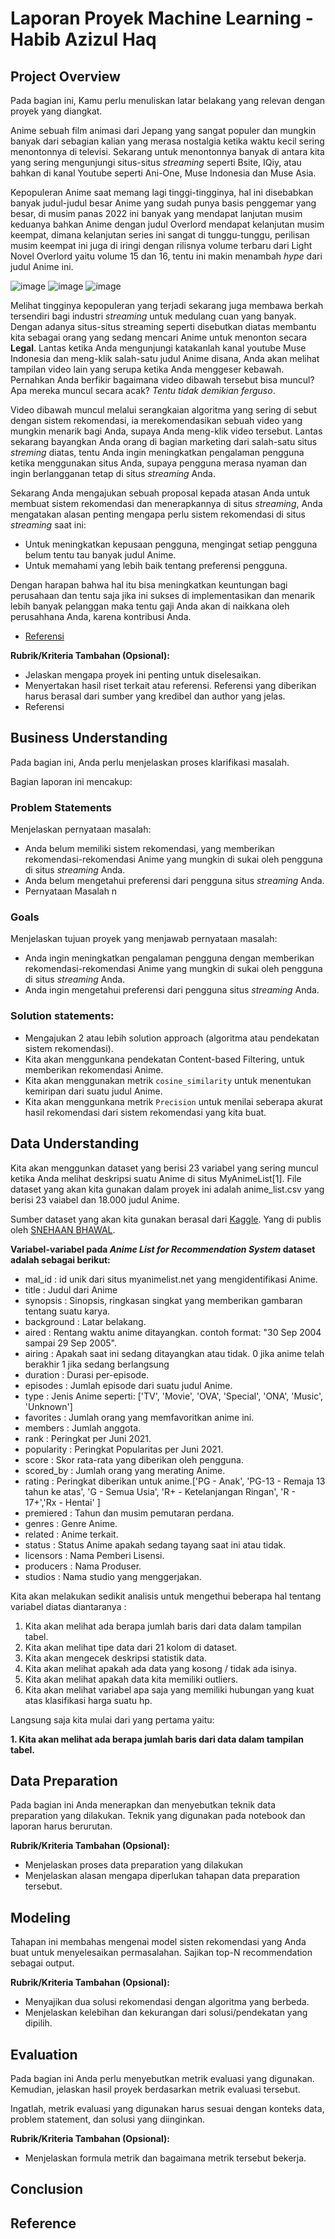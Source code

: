 # Laporan Proyek Machine Learning - Habib Azizul Haq

## Project Overview

Pada bagian ini, Kamu perlu menuliskan latar belakang yang relevan dengan proyek yang diangkat.

Anime sebuah film animasi dari Jepang yang sangat populer dan mungkin banyak dari sebagian kalian yang merasa nostalgia ketika waktu kecil sering menontonnya di televisi. Sekarang untuk menontonnya banyak di antara kita yang sering mengunjungi situs-situs *streaming* seperti Bsite, IQiy, atau bahkan di kanal Youtube seperti Ani-One, Muse Indonesia dan Muse Asia.

Kepopuleran Anime saat memang lagi tinggi-tingginya, hal ini disebabkan banyak judul-judul besar Anime yang sudah punya basis penggemar yang besar, di musim panas 2022 ini banyak yang mendapat lanjutan musim keduanya bahkan Anime dengan judul Overlord mendapat kelanjutan musim keempat, dimana kelanjutan series ini sangat di tunggu-tunggu, perilisan musim keempat ini juga di iringi dengan rilisnya volume terbaru dari Light Novel Overlord yaitu volume 15 dan 16, tentu ini makin menambah *hype* dari judul Anime ini.

![image](https://user-images.githubusercontent.com/43197282/182755994-e4e082a1-d997-4b59-bffd-f675c4973c1b.png)
![image](https://user-images.githubusercontent.com/43197282/182756138-d9a75610-75c8-4c5a-a645-f3c4694ab197.png)
![image](https://user-images.githubusercontent.com/43197282/182756296-1afc570b-09c7-456c-a2ce-12fa73adf741.png)

Melihat tingginya kepopuleran yang terjadi sekarang juga membawa berkah tersendiri bagi industri *streaming* untuk medulang cuan yang banyak. Dengan adanya situs-situs streaming seperti disebutkan diatas membantu kita sebagai orang yang sedang mencari Anime untuk menonton secara **Legal**. Lantas ketika Anda mengunjungi katakanlah kanal youtube Muse Indonesia dan meng-klik salah-satu judul Anime disana, Anda akan melihat tampilan video lain yang serupa ketika Anda menggeser kebawah. Pernahkan Anda berfikir bagaimana video dibawah tersebut bisa muncul? Apa mereka muncul secara acak? *Tentu tidak demikian ferguso*.

Video dibawah muncul melalui serangkaian algoritma yang sering di sebut dengan sistem rekomendasi, ia merekomendasikan sebuah video yang mungkin menarik bagi Anda, supaya Anda meng-klik video tersebut. Lantas sekarang bayangkan Anda orang di bagian marketing dari salah-satu situs *streming* diatas, tentu Anda ingin meningkatkan pengalaman pengguna ketika menggunakan situs Anda, supaya pengguna merasa nyaman dan ingin berlangganan tetap di situs *streaming* Anda.

Sekarang Anda mengajukan sebuah proposal kepada atasan Anda untuk membuat sistem rekomendasi dan menerapkannya di situs *streaming*, Anda mengatakan alasan penting mengapa perlu sistem rekomendasi di situs *streaming* saat ini:

- Untuk meningkatkan kepusaan pengguna, mengingat setiap pengguna belum tentu tau banyak judul Anime.
- Untuk memahami yang lebih baik tentang preferensi pengguna.

Dengan harapan bahwa hal itu bisa meningkatkan keuntungan bagi perusahaan dan tentu saja jika ini sukses di implementasikan dan menarik lebih banyak pelanggan maka tentu gaji Anda akan di naikkana oleh perusahhana Anda, karena kontribusi Anda.

- [Referensi]()




**Rubrik/Kriteria Tambahan (Opsional):**

- Jelaskan mengapa proyek ini penting untuk diselesaikan.
- Menyertakan hasil riset terkait atau referensi. Referensi yang diberikan harus berasal dari sumber yang kredibel dan author yang jelas.
- Referensi

## Business Understanding

Pada bagian ini, Anda perlu menjelaskan proses klarifikasi masalah.

Bagian laporan ini mencakup:

### Problem Statements

Menjelaskan pernyataan masalah:

- Anda belum memiliki sistem rekomendasi, yang memberikan rekomendasi-rekomendasi Anime yang mungkin di sukai oleh pengguna di situs *streaming* Anda.
- Anda belum mengetahui preferensi dari pengguna situs *streaming* Anda.
- Pernyataan Masalah n

### Goals

Menjelaskan tujuan proyek yang menjawab pernyataan masalah:

- Anda ingin meningkatkan pengalaman pengguna dengan memberikan rekomendasi-rekomendasi Anime yang mungkin di sukai oleh pengguna di situs *streaming* Anda.
- Anda ingin mengetahui preferensi dari pengguna situs *streaming* Anda.

### Solution statements:

- Mengajukan 2 atau lebih solution approach (algoritma atau pendekatan sistem rekomendasi).
- Kita akan menggunkana pendekatan Content-based Filtering, untuk memberikan rekomendasi Anime.
- Kita akan menggunakan metrik `cosine_similarity` untuk menentukan kemiripan dari suatu judul Anime.
- Kita akan menggunkana metrik `Precision` untuk menilai seberapa akurat hasil rekomendasi dari sistem rekomendasi yang kita buat.

## Data Understanding

Kita akan menggunkan dataset yang berisi 23 variabel yang sering muncul ketika Anda melihat deskripsi suatu Anime di situs MyAnimeList[1]. File dataset yang akan kita gunakan dalam proyek ini adalah anime_list.csv yang berisi 23 vaiabel dan 18.000 judul Anime.

Sumber dataset yang akan kita gunakan berasal dari [Kaggle](https://www.kaggle.com/datasets/snehaanbhawal/anime-list-for-recommendation-system-june-2021). Yang di publis oleh [SNEHAAN BHAWAL](https://www.kaggle.com/snehaanbhawal).

**Variabel-variabel pada *Anime List for Recommendation System* dataset adalah sebagai berikut:**

- mal_id : id unik dari situs myanimelist.net yang mengidentifikasi Anime.
- title : Judul dari Anime
- synopsis : Sinopsis, ringkasan singkat yang memberikan gambaran tentang suatu karya.
- background : Latar belakang.
- aired : Rentang waktu anime ditayangkan. contoh format: "30 Sep 2004 sampai 29 Sep 2005".
- airing : Apakah saat ini sedang ditayangkan atau tidak. 0 jika anime telah berakhir 1 jika sedang berlangsung
- duration : Durasi per-episode.
- episodes : Jumlah episode dari suatu judul Anime.
- type : Jenis Anime seperti: ['TV', 'Movie', 'OVA', 'Special', 'ONA', 'Music', 'Unknown']
- favorites : Jumlah orang yang memfavoritkan anime ini.
- members : Jumlah anggota.
- rank : Peringkat per Juni 2021.
- popularity : Peringkat Popularitas per Juni 2021.
- score : Skor rata-rata yang diberikan oleh pengguna.
- scored_by : Jumlah orang yang merating Anime.
- rating : Peringkat diberikan untuk anime.['PG - Anak', 'PG-13 - Remaja 13 tahun ke atas', 'G - Semua Usia', 'R+ - Ketelanjangan Ringan', 'R - 17+','Rx - Hentai' ]
- premiered : Tahun dan musim pemutaran perdana.
- genres : Genre Anime.
- related : Anime terkait.
- status : Status Anime apakah sedang tayang saat ini atau tidak.
- licensors : Nama Pemberi Lisensi.
- producers : Nama Produser.
- studios : Nama studio yang menggerjakan.

Kita akan melakukan sedikit analisis untuk mengethui beberapa hal tentang variabel diatas diantaranya :

1. Kita akan melihat ada berapa jumlah baris dari data dalam tampilan tabel.
2. Kita akan melihat tipe data dari 21 kolom di dataset.
3. Kita akan mengecek deskripsi statistik data.
4. Kita akan melihat apakah ada data yang kosong / tidak ada isinya.
5. Kita akan melihat apakah data kita memiliki outliers.
6. Kita akan melihat variabel apa saja yang memiliki hubungan yang kuat atas klasifikasi harga suatu hp.

Langsung saja kita mulai dari yang pertama yaitu:

**1. Kita akan melihat ada berapa jumlah baris dari data dalam tampilan tabel.**

## Data Preparation

Pada bagian ini Anda menerapkan dan menyebutkan teknik data preparation yang dilakukan. Teknik yang digunakan pada notebook dan laporan harus berurutan.

**Rubrik/Kriteria Tambahan (Opsional):**

- Menjelaskan proses data preparation yang dilakukan
- Menjelaskan alasan mengapa diperlukan tahapan data preparation tersebut.

## Modeling

Tahapan ini membahas mengenai model sisten rekomendasi yang Anda buat untuk menyelesaikan permasalahan. Sajikan top-N recommendation sebagai output.

**Rubrik/Kriteria Tambahan (Opsional):**

- Menyajikan dua solusi rekomendasi dengan algoritma yang berbeda.
- Menjelaskan kelebihan dan kekurangan dari solusi/pendekatan yang dipilih.

## Evaluation

Pada bagian ini Anda perlu menyebutkan metrik evaluasi yang digunakan. Kemudian, jelaskan hasil proyek berdasarkan metrik evaluasi tersebut.

Ingatlah, metrik evaluasi yang digunakan harus sesuai dengan konteks data, problem statement, dan solusi yang diinginkan.

**Rubrik/Kriteria Tambahan (Opsional):**

- Menjelaskan formula metrik dan bagaimana metrik tersebut bekerja.

## Conclusion


## Reference








